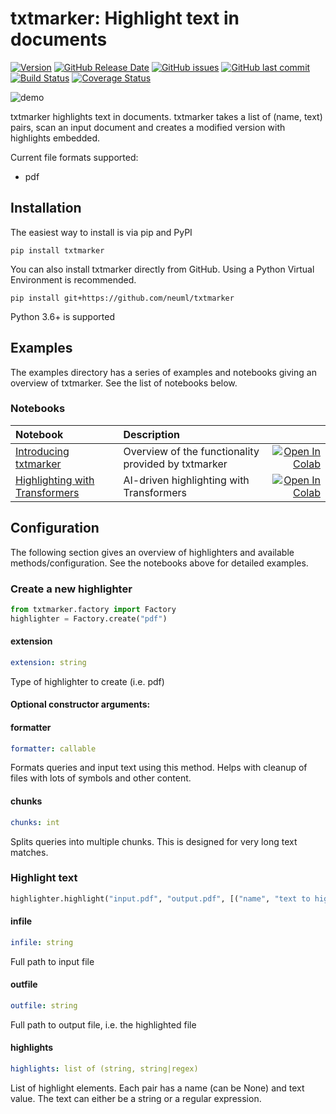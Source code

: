 # txtmarker: Highlight text in documents

[![Version](https://img.shields.io/github/release/neuml/txtmarker.svg?style=flat&color=success)](https://github.com/neuml/txtmarker/releases)
[![GitHub Release Date](https://img.shields.io/github/release-date/neuml/txtmarker.svg?style=flat&color=blue)](https://github.com/neuml/txtmarker/releases)
[![GitHub issues](https://img.shields.io/github/issues/neuml/txtmarker.svg?style=flat&color=success)](https://github.com/neuml/txtmarker/issues)
[![GitHub last commit](https://img.shields.io/github/last-commit/neuml/txtmarker.svg?style=flat&color=blue)](https://github.com/neuml/txtmarker)
[![Build Status](https://github.com/neuml/txtmarker/workflows/build/badge.svg)](https://github.com/neuml/txtmarker/actions?query=workflow%3Abuild)
[![Coverage Status](https://img.shields.io/coveralls/github/neuml/txtmarker)](https://coveralls.io/github/neuml/txtmarker?branch=master)

![demo](https://raw.githubusercontent.com/neuml/txtmarker/master/demo.png)

txtmarker highlights text in documents. txtmarker takes a list of (name, text) pairs, scan an input document and creates a modified version with highlights embedded.

Current file formats supported:

- pdf

## Installation
The easiest way to install is via pip and PyPI

    pip install txtmarker

You can also install txtmarker directly from GitHub. Using a Python Virtual Environment is recommended.

    pip install git+https://github.com/neuml/txtmarker

Python 3.6+ is supported

## Examples

The examples directory has a series of examples and notebooks giving an overview of txtmarker. See the list of notebooks below.

### Notebooks

| Notebook     |      Description      |   |
|:----------|:-------------|------:|
| [Introducing txtmarker](https://github.com/neuml/txtmarker/blob/master/examples/01_Introducing_txtmarker.ipynb) | Overview of the functionality provided by txtmarker | [![Open In Colab](https://colab.research.google.com/assets/colab-badge.svg)](https://colab.research.google.com/github/neuml/txtmarker/blob/master/examples/01_Introducing_txtmarker.ipynb) |
| [Highlighting with Transformers](https://github.com/neuml/txtmarker/blob/master/examples/02_Highlighting_with_Transformers.ipynb) | AI-driven highlighting with Transformers | [![Open In Colab](https://colab.research.google.com/assets/colab-badge.svg)](https://colab.research.google.com/github/neuml/txtmarker/blob/master/examples/02_Highlighting_with_Transformers.ipynb) |


## Configuration

The following section gives an overview of highlighters and available methods/configuration. See the notebooks above for detailed examples.

### Create a new highlighter

```python
from txtmarker.factory import Factory
highlighter = Factory.create("pdf")
```

#### extension
```yaml
extension: string
```

Type of highlighter to create (i.e. pdf)

#### Optional constructor arguments:

#### formatter
```yaml
formatter: callable
```

Formats queries and input text using this method. Helps with cleanup of files with lots of symbols and other content.

#### chunks
```yaml
chunks: int
```

Splits queries into multiple chunks. This is designed for very long text matches.

### Highlight text

```python
highlighter.highlight("input.pdf", "output.pdf", [("name", "text to highlight")])
```

#### infile
```yaml
infile: string
```

Full path to input file

#### outfile
```yaml
outfile: string
```

Full path to output file, i.e. the highlighted file

#### highlights
```yaml
highlights: list of (string, string|regex)
```

List of highlight elements. Each pair has a name (can be None) and text value. The text can either be a string or a regular expression.
